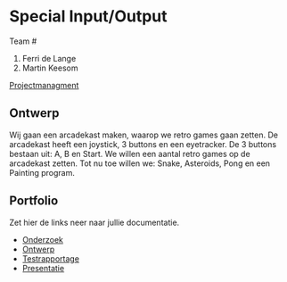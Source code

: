 # Special Input/Output
Team #
1. Ferri de Lange
2. Martin Keesom

[Projectmanagment](https://trello.com/b/ZTAV4GCQ/input-output)

## Ontwerp
Wij gaan een arcadekast maken, waarop we retro games gaan zetten. De arcadekast heeft een joystick, 3 buttons en een eyetracker.
De 3 buttons bestaan uit: A, B en Start.
We willen een aantal retro games op de arcadekast zetten.
Tot nu toe willen we: Snake, Asteroids, Pong en een Painting program.

## Portfolio
Zet hier de links neer naar jullie documentatie.

* [Onderzoek]()
* [Ontwerp]()
* [Testrapportage]()
* [Presentatie](https://docs.google.com/presentation/d/1z-BifD7Kaj2Xq2MyFDJXNy_neg1jWOY5Ln4YvXnXOns/edit?usp=sharing)
